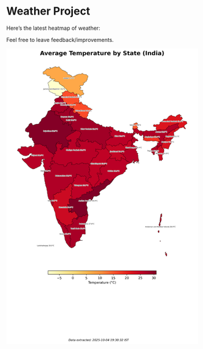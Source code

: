 # Weather Project

Here’s the latest heatmap of weather:

Feel free to leave feedback/improvements.

![India Heatmap](docs/assets/india_heatmap.png?v=E12882)

